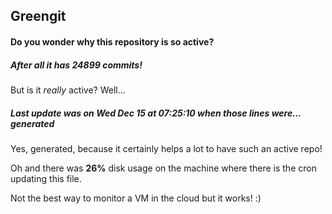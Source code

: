 ## Greengit

#### Do you wonder why this repository is so active?

##### After all it has 24899 commits!

But is it *really* active? Well...

##### Last update was on Wed Dec 15 at 07:25:10 when those lines were... generated

Yes, generated, because it certainly helps a lot to have such an active repo!

Oh and there was **26%** disk usage on the machine
where there is the cron updating this file.

Not the best way to monitor a VM in the cloud but it works! :)
